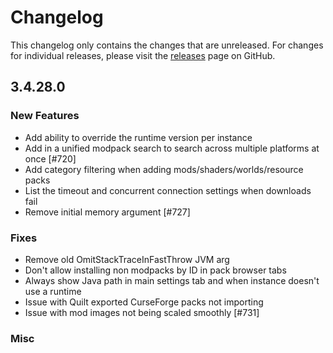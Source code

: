 # Changelog

This changelog only contains the changes that are unreleased. For changes for individual releases, please visit the
[releases](https://github.com/ATLauncher/ATLauncher/releases) page on GitHub.

## 3.4.28.0

### New Features
- Add ability to override the runtime version per instance
- Add in a unified modpack search to search across multiple platforms at once [#720]
- Add category filtering when adding mods/shaders/worlds/resource packs
- List the timeout and concurrent connection settings when downloads fail
- Remove initial memory argument [#727]

### Fixes
- Remove old OmitStackTraceInFastThrow JVM arg
- Don't allow installing non modpacks by ID in pack browser tabs
- Always show Java path in main settings tab and when instance doesn't use a runtime
- Issue with Quilt exported CurseForge packs not importing
- Issue with mod images not being scaled smoothly [#731]

### Misc
